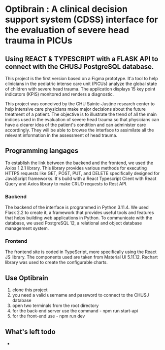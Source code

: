 # Optibrain : A clinical decision support system (CDSS) interface for the evaluation of severe head trauma in PICUs

## Using REACT & TYPESCRIPT with a FLASK API to connect with the CHUSJ PostgreSQL database.

This project is the first version based on a Figma prototype. It'a tool to help clinicians in the pediatric intense care unit (PICUs) analyze the global state of children with severe head trauma. The application displays 15 key point indicators (KPIS) monitored and renders a diagnostic.

This project was conceived by the CHU Sainte-Justine research center to help intensive care physicians make major decisions about the future treatment of a patient. The objective is to illustrate the trend of all the main indices used in the evaluation of severe head trauma so that physicians can have a clearer idea of the patient's condition and can administer care accordingly. They will be able to browse the interface to assimilate all the relevant information in the assessment of head trauma.

## Programming langages

To establish the link between the backend and the frontend, we used the Axios 1.2.1 library. This library provides various methods for executing HTTPS requests like GET, POST, PUT, and DELETE specifically designed for JavaScript frameworks. It's build with a React Typescript Client with React Query and Axios library to make CRUD requests to Rest API. 

### Backend

The backend of the interface is programmed in Python 3.11.4. We used Flask 2.2 to create it, a framework that provides useful tools and features that helps building web applications in Python. To communicate with the database, we used PostgreSQL 12, a relational and object database management system.

### Frontend

The frontend site is coded in TypeScript, more specifically using the React JS library. The components used are taken from Material UI 5.11.12. Rechart library was used to create the configurable charts.


## Use Optibrain

1. clone this project
2. you need a valid username and password to connect to the CHUSJ database
3. open two terminals from the root directory
4. for the back-end server use the command - npm run start-api
5. for the front-end use - npm run dev

## What's left todo

* 




